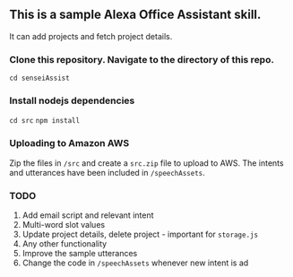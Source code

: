 ## This is a sample Alexa Office Assistant skill. 

It can add projects and fetch project details.  

### Clone this repository. Navigate to the directory of this repo. 

`cd senseiAssist`

### Install nodejs dependencies

`cd src` 
`npm install`

### Uploading to Amazon AWS

Zip the files in `/src` and create a `src.zip` file to upload to AWS. 
The intents and utterances have been included in `/speechAssets`.

### TODO

1. Add email script and relevant intent
2. Multi-word slot values
3. Update project details, delete project - important for `storage.js`
4. Any other functionality
5. Improve the sample utterances 
6. Change the code in `/speechAssets` whenever new intent is ad


